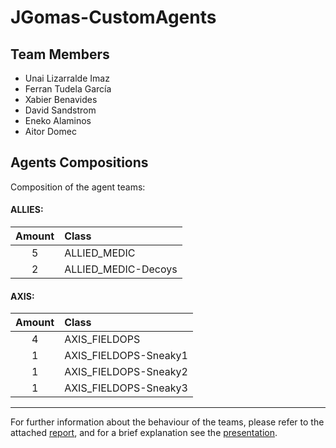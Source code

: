 
# JGomas-CustomAgents

## Team Members
- Unai Lizarralde Imaz
- Ferran Tudela García
- Xabier Benavides
- David Sandstrom
- Eneko Alaminos
- Aitor Domec

## Agents Compositions
Composition of the agent teams:

#### ALLIES:
  | Amount | Class |
  | :---: | :--- |
  | 5 | ALLIED_MEDIC        |
  | 2 | ALLIED_MEDIC-Decoys |

#### AXIS:
  | Amount | Class |
  | :---: | :--- |
  | 4 | AXIS_FIELDOPS |
  | 1 | AXIS_FIELDOPS-Sneaky1 |
  | 1 | AXIS_FIELDOPS-Sneaky2 |
  | 1 | AXIS_FIELDOPS-Sneaky3 |

----

For further information about the behaviour of the teams, please refer to the attached [report](docs/Report.pdf), and for a brief explanation see the [presentation](docs/Presentation.pdf).
